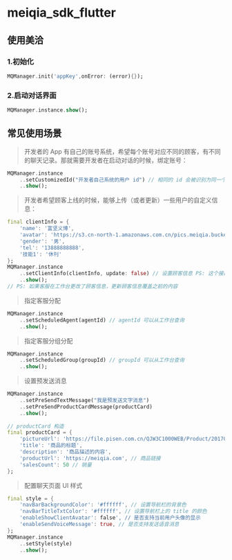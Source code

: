 # meiqia_sdk_flutter

## 使用美洽

### 1.初始化
``` dart
MQManager.init('appKey',onError: (error){});
```

### 2.启动对话界面
``` dart
MQManager.instance.show();
```

## 常见使用场景

> 开发者的 App 有自己的账号系统，希望每个账号对应不同的顾客，有不同的聊天记录。那就需要开发者在启动对话的时候，绑定账号：
``` dart
MQManager.instance
    ..setCustomizedId("开发者自己系统的用户 id") // 相同的 id 会被识别为同一个顾客
    ..show();
```

> 开发者希望顾客上线的时候，能够上传（或者更新）一些用户的自定义信息：

``` dart
final clientInfo = {
    'name': '富坚义博',
    'avatar': 'https://s3.cn-north-1.amazonaws.com.cn/pics.meiqia.bucket/1dee88eabfbd7bd4',
    'gender': '男',
    'tel': '13888888888',
    '技能1': '休刊'
};
MQManager.instance
    ..setClientInfo(clientInfo, update: false) // 设置顾客信息 PS: 这个接口只会生效一次,如果需要更新顾客信息,需要设置 update = true
    ..show();
// PS: 如果客服在工作台更改了顾客信息，更新顾客信息覆盖之前的内容
```

> 指定客服分配

``` dart
MQManager.instance
    ..setScheduledAgent(agentId) // agentId 可以从工作台查询
    ..show();
```

> 指定客服分组分配

``` dart
MQManager.instance
    ..setScheduledGroup(groupId) // groupId 可以从工作台查询
    ..show();
```

> 设置预发送消息

``` dart
MQManager.instance
    ..setPreSendTextMessage("我是预发送文字消息")
    ..setPreSendProductCardMessage(productCard)
    ..show();
    
// productCard 构造
final productCard = {
    'pictureUrl': 'https://file.pisen.com.cn/QJW3C1000WEB/Product/201701/16305409655404.jpg', // 商品图片的链接
    'title': '商品的标题',
    'description': '商品描述的内容',
    'productUrl': 'https://meiqia.com', // 商品链接
    'salesCount': 50 // 销量
};
```

> 配置聊天页面 UI 样式

``` dart
final style = {
    'navBarBackgroundColor': '#ffffff', // 设置导航栏的背景色
    'navBarTitleTxtColor': '#ffffff', // 设置导航栏上的 title 的颜色
    'enableShowClientAvatar': false', // 是否支持当前用户头像的显示
    'enableSendVoiceMessage': true, // 是否支持发送语音消息
};
MQManager.instance
    ..setStyle(style)
    ..show();
```